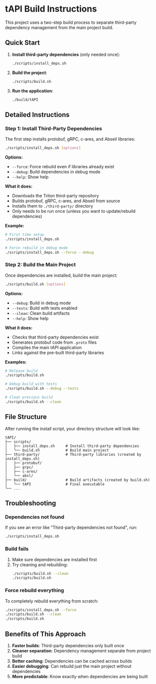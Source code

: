 # tAPI Build Instructions

This project uses a two-step build process to separate third-party dependency management from the main project build.

## Quick Start

1. **Install third-party dependencies** (only needed once):
   ```bash
   ./scripts/install_deps.sh
   ```

2. **Build the project**:
   ```bash
   ./scripts/build.sh
   ```

3. **Run the application**:
   ```bash
   ./build/tAPI
   ```

## Detailed Instructions

### Step 1: Install Third-Party Dependencies

The first step installs protobuf, gRPC, c-ares, and Abseil libraries:

```bash
./scripts/install_deps.sh [options]
```

**Options:**
- `--force`: Force rebuild even if libraries already exist
- `--debug`: Build dependencies in debug mode
- `--help`: Show help

**What it does:**
- Downloads the Triton third-party repository
- Builds protobuf, gRPC, c-ares, and Abseil from source
- Installs them to `./third-party/` directory
- Only needs to be run once (unless you want to update/rebuild dependencies)

**Example:**
```bash
# First time setup
./scripts/install_deps.sh

# Force rebuild in debug mode
./scripts/install_deps.sh --force --debug
```

### Step 2: Build the Main Project

Once dependencies are installed, build the main project:

```bash
./scripts/build.sh [options]
```

**Options:**
- `--debug`: Build in debug mode
- `--tests`: Build with tests enabled
- `--clean`: Clean build artifacts
- `--help`: Show help

**What it does:**
- Checks that third-party dependencies exist
- Generates protobuf code from `.proto` files
- Compiles the main tAPI application
- Links against the pre-built third-party libraries

**Examples:**
```bash
# Release build
./scripts/build.sh

# Debug build with tests
./scripts/build.sh --debug --tests

# Clean previous build
./scripts/build.sh --clean
```

## File Structure

After running the install script, your directory structure will look like:

```
tAPI/
├── scripts/
│   ├── install_deps.sh     # Install third-party dependencies
│   └── build.sh            # Build main project
├── third-party/            # Third-party libraries (created by install_deps.sh)
│   ├── protobuf/
│   ├── grpc/
│   ├── c-ares/
│   └── absl/
├── build/                  # Build artifacts (created by build.sh)
│   └── tAPI                # Final executable
└── ...
```

## Troubleshooting

### Dependencies not found
If you see an error like "Third-party dependencies not found", run:
```bash
./scripts/install_deps.sh
```

### Build fails
1. Make sure dependencies are installed first
2. Try cleaning and rebuilding:
   ```bash
   ./scripts/build.sh --clean
   ./scripts/build.sh
   ```

### Force rebuild everything
To completely rebuild everything from scratch:
```bash
./scripts/install_deps.sh --force
./scripts/build.sh --clean
./scripts/build.sh
```

## Benefits of This Approach

1. **Faster builds**: Third-party dependencies only built once
2. **Cleaner separation**: Dependency management separate from project build
3. **Better caching**: Dependencies can be cached across builds
4. **Easier debugging**: Can rebuild just the main project without dependencies
5. **More predictable**: Know exactly when dependencies are being built 